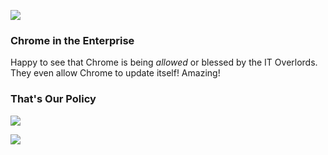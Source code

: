 <!--{Title:"A Group Policy Locks Startup Home Pages and Password Saving in Google Chrome",Intro:"You might find your Windows machine's Chrome settings set and locked by Windows Group Policy.",PublishedOn:"13-Apr-2015"} -->

![](http://i.imgur.com/oUSrnwC.png)

### Chrome in the Enterprise

Happy to see that Chrome is being *allowed* or blessed by the IT Overlords. They even allow Chrome to update itself! Amazing!

### That's Our Policy 

![](http://i.imgur.com/5AaGwrF.jpg)

![](http://i.imgur.com/JynVU24.jpg)
